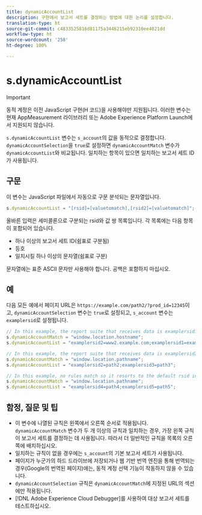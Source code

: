 ```yaml
---
title: dynamicAccountList
description: 구현에서 보고서 세트를 결정하는 방법에 대한 논리를 설정합니다.
translation-type: ht
source-git-commit: c4833525816d81175a3446215eb92310ee4021dd
workflow-type: ht
source-wordcount: '258'
ht-degree: 100%

---
```



# s.dynamicAccountList

>[!IMPORTANT]
>
> 동적 계정은 이전 JavaScript 구현(H 코드)을 사용해야만 지원됩니다. 이러한 변수는 현재 AppMeasurement 라이브러리 또는 Adobe Experience Platform Launch에서 지원되지 않습니다.

`s.dynamicAccountList` 변수는 `s_account`의 값을 동적으로 결정합니다. `dynamicAccountSelection`을 `true`로 설정하면 `dynamicAccountMatch` 변수가 `dynamicAccountList`와 비교됩니다. 일치하는 항목이 있으면 일치하는 보고서 세트 ID가 사용됩니다.

## 구문

이 변수는 JavaScript 파일에서 자동으로 구문 분석되는 문자열입니다.

```JavaScript
s.dynamicAccountList = "[rsid]=[valuetomatch],[rsid2]=[valuetomatch]";
```

올바른 입력은 세미콜론으로 구분되는 rsid와 값 쌍 목록입니다. 각 목록에는 다음 항목이 포함되어 있습니다.

* 하나 이상의 보고서 세트 ID(쉼표로 구분됨)
* 등호
* 일치시킬 하나 이상의 문자열(쉼표로 구분)

문자열에는 표준 ASCII 문자만 사용해야 합니다. 공백은 포함하지 마십시오.

## 예

다음 모든 예에서 페이지 URL은 `https://example.com/path2/?prod_id=12345`이고, `dynamicAccountSelection` 변수는 `true`로 설정되고, `s_account` 변수는 `examplersid`로 설정됩니다.

```js
// In this example, the report suite that receives data is examplersid1.
s.dynamicAccountMatch = "window.location.hostname";
s.dynamicAccountList = "examplersid2=www2.example.com;examplersid1=example.com";

// In this example, the report suite that receives data is examplersid2.
s.dynamicAccountMatch = "window.location.pathname";
s.dynamicAccountList = "examplersid2=path2;examplersid3=path3";

// In this example, no rules match so it resorts to the default rsid in s_account, examplersid.
s.dynamicAccountMatch = "window.location.pathname";
s.dynamicAccountList = "examplersid4=path4;examplersid5=path5";
```

## 함정, 질문 및 팁

* 이 변수에 나열된 규칙은 왼쪽에서 오른쪽 순서로 적용됩니다. `dynamicAccountMatch` 변수가 두 개 이상의 규칙과 일치하는 경우, 가장 왼쪽 규칙이 보고서 세트를 결정하는 데 사용됩니다. 따라서 더 일반적인 규칙을 목록의 오른쪽에 배치하십시오.
* 일치하는 규칙이 없을 경우에는 `s_account`의 기본 보고서 세트가 사용됩니다.
* 페이지가 누군가의 하드 드라이브에 저장되거나 웹 기반 번역 엔진을 통해 번역되는 경우(Google의 번역된 페이지)에는, 동적 계정 선택 기능이 작동하지 않을 수 있습니다.
* `dynamicAccountSelection` 규칙은 `dynamicAccountMatch`에 지정된 URL의 섹션에만 적용됩니다.
* [!DNL Adobe Experience Cloud Debugger]를 사용하여 대상 보고서 세트를 테스트하십시오.
